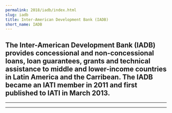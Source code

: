 ```yaml
---
permalink: 2018/iadb/index.html
slug: iadb
title: Inter-American Development Bank (IADB)
short_name: IADB
---
```

The Inter-American Development Bank (IADB) provides concessional and non-concessional loans, loan guarantees, grants and technical assistance to middle and lower-income countries in Latin America and the Carribean. The IADB became an IATI member in 2011 and first published to IATI in March 2013. 
---

---

---
